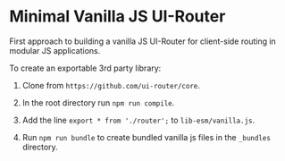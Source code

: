 # Minimal Vanilla JS UI-Router

First approach to building a vanilla JS UI-Router for client-side routing in modular JS applications.

To create an exportable 3rd party library:

1. Clone from `https://github.com/ui-router/core`.

2. In the root directory run `npm run compile`.

3. Add the line `export * from './router';` to `lib-esm/vanilla.js`.

4. Run `npm run bundle` to create bundled vanilla js files in the `_bundles` directory.
